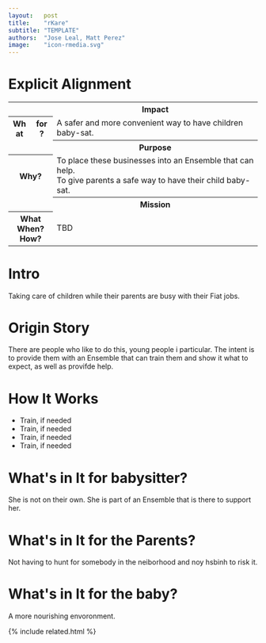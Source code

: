 ```yaml
---
layout:   post
title:    "rKare"
subtitle: "TEMPLATE"
authors:  "Jose Leal, Matt Perez"
image:    "icon-rmedia.svg"
---
```


<div style="display: none; ">
 <p>Baby-sitting, but under safer settings.</p>
</div>

<h1>Explicit Alignment</h1>
 <div class='_center'>
  <table class='_explicitalignment'>
   <tr>
    <td></td>
    <th>Impact</th>
   </tr>
   <tr>
    <th style='column-width:20px; col-width:30px; '>What for?</th>
    <td>A safer and more convenient way to have children baby-sat.</td>
   </tr>
   <tr>
    <td></td>
    <th>Purpose</th>
   </tr>
   <tr>
    <th>Why?</th>
     <td>To place these businesses into an Ensemble that can help.<br>
         To give parents a safe way to have their child baby-sat.</td>
   </tr>
   <tr>
    <td></td>
    <th>Mission</th>
   </tr>
   <tr>
    <th>What<br>When?<br>How?</th>
    <td>TBD</td>
   </tr>
  </table>
 </div>

<h1>Intro</h1>
 <p>Taking care of children while their parents are busy with their <span class='_paradigm'>Fiat</span> jobs.</p>

<h1>Origin Story</h1>
 <p>There are people who like to do this, young people i particular. The intent is to provide them with an Ensemble that can train them and show it what to expect, as well as provifde help.</p>

<h1>How It Works</h1>
 <ul>
  <li>Train, if needed</li>
  <li>Train, if needed</li>
  <li>Train, if needed</li>
  <li>Train, if needed</li>
 </ul>

<h1>What's in It for babysitter?</h1>
 <p>She is not on their own. She is part of an Ensemble that is there to support her.</p>

<h1>What's in It for the Parents?</h1>
 <p>Not having to hunt for somebody in the neiborhood and noy hsbinh to risk it.</p>

<h1>What's in It for the baby?</h1>
 <p>A more nourishing envoronment.</p>

{% include related.html %}
